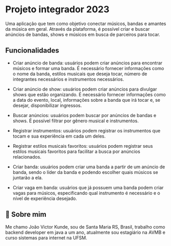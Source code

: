
# Projeto integrador 2023

Uma aplicação que tem como objetivo conectar músicos, bandas e amantes da música em geral. Através da plataforma, é possível criar e buscar anúncios de bandas, shows e músicos em busca de parceiros para tocar.



## Funcionalidades

- Criar anúncio de banda: usuários podem criar anúncios para encontrar músicos e formar uma banda. É necessário fornecer informações como o nome da banda, estilos musicais que deseja tocar, número de integrantes necessários e instrumentos necessários.

- Criar anúncio de show: usuários podem criar anúncios para divulgar shows que estão organizando. É necessário fornecer informações como a data do evento, local, informações sobre a banda que irá tocar e, se desejar, disponibilizar ingressos.

- Buscar anúncios: usuários podem buscar por anúncios de bandas e shows. É possível filtrar por gênero musical e instrumentos.

- Registrar instrumentos: usuários podem registrar os instrumentos que tocam e sua experiência em cada um deles.

- Registrar estilos musicais favoritos: usuários podem registrar seus estilos musicais favoritos para facilitar a busca por anúncios relacionados.

- Criar banda: usuários podem criar uma banda a partir de um anúncio de banda, sendo o líder da banda e podendo escolher quais músicos se juntarão a ela.

- Criar vaga em banda: usuários que já possuem uma banda podem criar vagas para músicos, especificando qual instrumento é necessário e o nível de experiência desejado.


## 🚀 Sobre mim
Me chamo João Victor Kunde, sou de Santa Maria RS, Brasil, trabalho como backend developer em java a um ano, atualmente sou estagiário na AVMB e curso sistemas para internet na UFSM.


